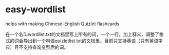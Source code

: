 # easy-wordlist
helps with making Chinese-English Quizlet flashcards

在一个名叫wordlist.txt的文档里写上所有的词，一个一行。加上释义，调整了格式的词会导出到一个叫做quizletlist.txt的文档里。目前只支持英语（只有英语字典）且不支持查询变型后的词。
